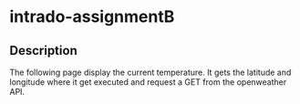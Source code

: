 # intrado-assignmentB
## Description
 The following page display the current temperature. It gets the latitude and longitude where it get executed and request a GET from the openweather API.
